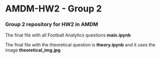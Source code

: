 # AMDM-HW2 - Group 2

### Group 2 repository for HW2 in AMDM

The final file with all Football Analytics questions **main.ipynb**

The final file with the theoretical question is **theory.ipynb** and it uses the image **theoretical_img.jpg**
